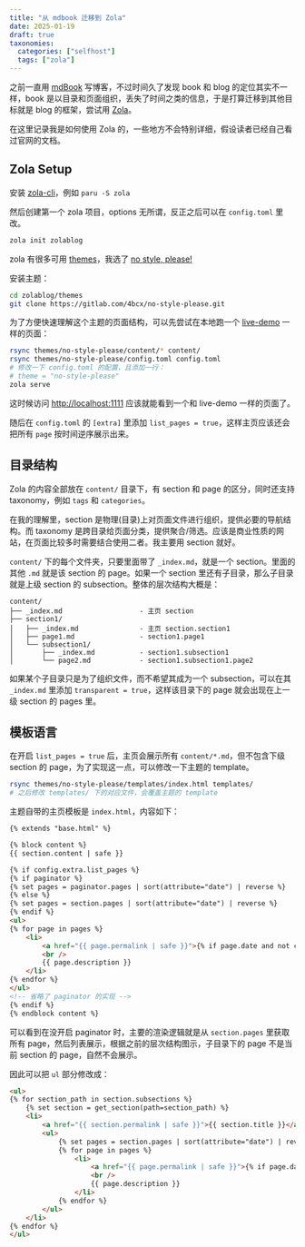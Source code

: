 ```yaml
---
title: "从 mdbook 迁移到 Zola"
date: 2025-01-19
draft: true
taxonomies:
  categories: ["selfhost"]
  tags: ["zola"]
---
```


之前一直用 [mdBook](https://github.com/rust-lang/mdBook) 写博客，不过时间久了发现 book 和 blog 的定位其实不一样，book 是以目录和页面组织，丢失了时间之类的信息，于是打算迁移到其他目标就是 blog 的框架，尝试用 [Zola](https://www.getzola.org/)。

在这里记录我是如何使用 Zola 的，一些地方不会特别详细，假设读者已经自己看过官网的文档。

## Zola Setup

安装 [zola-cli](https://www.getzola.org/documentation/getting-started/installation/)，例如 `paru -S zola`

然后创建第一个 zola 项目，options 无所谓，反正之后可以在 `config.toml` 里改。

```bash
zola init zolablog
```

zola 有很多可用 [themes](https://www.getzola.org/themes/)，我选了 [no style, please!](https://www.getzola.org/themes/no-style-please/)

安装主题：

```bash
cd zolablog/themes
git clone https://gitlab.com/4bcx/no-style-please.git
```

为了方便快速理解这个主题的页面结构，可以先尝试在本地跑一个 [live-demo](https://atgumx.gitlab.io/no-style-please) 一样的页面：

```bash
rsync themes/no-style-please/content/* content/
rsync themes/no-style-please/config.toml config.toml
# 修改一下 config.toml 的配置，且添加一行：
# theme = "no-style-please"
zola serve
```

这时候访问 [http://localhost:1111](http://localhost:1111) 应该就能看到一个和 live-demo 一样的页面了。

随后在 `config.toml` 的 `[extra]` 里添加 `list_pages = true`，这样主页应该还会把所有 `page` 按时间逆序展示出来。

## 目录结构

Zola 的内容全部放在 `content/` 目录下，有 section 和 page 的区分，同时还支持 taxonomy，例如 `tags` 和 `categories`。

在我的理解里，section 是物理(目录)上对页面文件进行组织，提供必要的导航结构。而 taxonomy 是跨目录给页面分类，提供聚合/筛选。应该是商业性质的网站，在页面比较多时需要结合使用二者。我主要用 section 就好。

`content/` 下的每个文件夹，只要里面带了 `_index.md`，就是一个 section。里面的其他 `.md` 就是该 section 的 page。如果一个 section 里还有子目录，那么子目录就是上级 section 的 subsection。整体的层次结构大概是：

```
content/
├── _index.md                   - 主页 section
├── section1/                   
│   ├── _index.md               - 主页 section.section1
│   ├── page1.md                - section1.page1
│   └── subsection1/
│       ├── _index.md           - section1.subsection1
│       └── page2.md            - section1.subsection1.page2
```

如果某个子目录只是为了组织文件，而不希望其成为一个 subsection，可以在其 `_index.md` 里添加 `transparent = true`，这样该目录下的 page 就会出现在上一级 section 的 pages 里。

## 模板语言

在开启 `list_pages = true` 后，主页会展示所有 `content/*.md`，但不包含下级 section 的 page，为了实现这一点，可以修改一下主题的 template。

```bash
rsync themes/no-style-please/templates/index.html templates/
# 之后修改 templates/ 下的对应文件，会覆盖主题的 template
```

主题自带的主页模板是 `index.html`，内容如下：
```html 
{% extends "base.html" %}

{% block content %}
{{ section.content | safe }}

{% if config.extra.list_pages %}
{% if paginator %}
{% set pages = paginator.pages | sort(attribute="date") | reverse %}
{% else %}
{% set pages = section.pages | sort(attribute="date") | reverse %}
{% endif %}
<ul>
{% for page in pages %}
    <li>
        <a href="{{ page.permalink | safe }}">{% if page.date and not config.extra.no_list_date %}{{ page.date }} - {% endif %}{{ page.title }}</a>
        <br />
        {{ page.description }}
    </li>
{% endfor %}
</ul>
<!-- 省略了 paginator 的实现 -->
{% endif %}
{% endblock content %}
```

可以看到在没开启 paginator 时，主要的渲染逻辑就是从 `section.pages` 里获取所有 page，然后列表展示，根据之前的层次结构图示，子目录下的 page 不是当前 section 的 page，自然不会展示。

因此可以把 `ul` 部分修改成：
```html
<ul>
{% for section_path in section.subsections %}
    {% set section = get_section(path=section_path) %}
    <li>
        <a href="{{ section.permalink | safe }}">{{ section.title }}</a>
        <ul>
            {% set pages = section.pages | sort(attribute="date") | reverse %}
            {% for page in pages %}
                <li>
                    <a href="{{ page.permalink | safe }}">{% if page.date and not config.extra.no_list_date %}{{ page.date }} - {% endif %}{{ page.title }}</a>
                    <br />
                    {{ page.description }}
                </li>
            {% endfor %}
        </ul>
    </li>
{% endfor %}
</ul>
```
